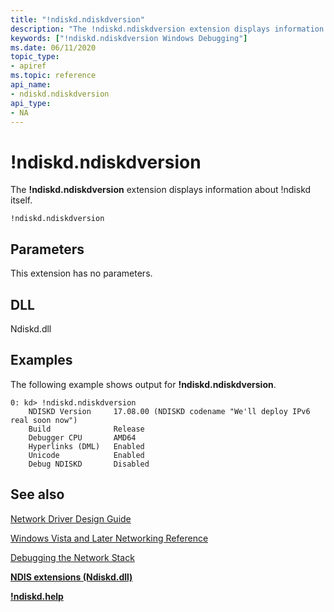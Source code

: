 ```yaml
---
title: "!ndiskd.ndiskdversion"
description: "The !ndiskd.ndiskdversion extension displays information about ndiskd itself."
keywords: ["!ndiskd.ndiskdversion Windows Debugging"]
ms.date: 06/11/2020
topic_type:
- apiref
ms.topic: reference
api_name:
- ndiskd.ndiskdversion
api_type:
- NA
---
```


# !ndiskd.ndiskdversion

The **!ndiskd.ndiskdversion** extension displays information about !ndiskd itself.

```console
!ndiskd.ndiskdversion
```

## Parameters

This extension has no parameters.

## DLL

Ndiskd.dll

## Examples

The following example shows output for **!ndiskd.ndiskdversion**.

```console
0: kd> !ndiskd.ndiskdversion
    NDISKD Version     17.08.00 (NDISKD codename "We'll deploy IPv6 real soon now")
    Build              Release
    Debugger CPU       AMD64
    Hyperlinks (DML)   Enabled
    Unicode            Enabled
    Debug NDISKD       Disabled
```

## See also

[Network Driver Design Guide](../network/index.md)

[Windows Vista and Later Networking Reference](/windows-hardware/drivers/ddi/_netvista/)

[Debugging the Network Stack](/shows/defrag-tools/175-debugging-network-stack)

[**NDIS extensions (Ndiskd.dll)**](ndis-extensions--ndiskd-dll-.md)

[**!ndiskd.help**](-ndiskd-help.md)

